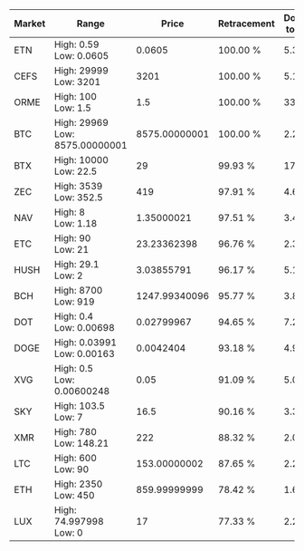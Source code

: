| Market | Range | Price| Retracement | Doubles to 50% |
| --- | --- | --- | --- | --- |
| ETN | High: 0.59<br />Low: 0.0605 | 0.0605 | 100.00 % | 5.38 |
| CEFS | High: 29999<br />Low: 3201 | 3201 | 100.00 % | 5.19 |
| ORME | High: 100<br />Low: 1.5 | 1.5 | 100.00 % | 33.83 |
| BTC | High: 29969<br />Low: 8575.00000001 | 8575.00000001 | 100.00 % | 2.25 |
| BTX | High: 10000<br />Low: 22.5 | 29 | 99.93 % | 172.80 |
| ZEC | High: 3539<br />Low: 352.5 | 419 | 97.91 % | 4.64 |
| NAV | High: 8<br />Low: 1.18 | 1.35000021 | 97.51 % | 3.40 |
| ETC | High: 90<br />Low: 21 | 23.23362398 | 96.76 % | 2.39 |
| HUSH | High: 29.1<br />Low: 2 | 3.03855791 | 96.17 % | 5.12 |
| BCH | High: 8700<br />Low: 919 | 1247.99340096 | 95.77 % | 3.85 |
| DOT | High: 0.4<br />Low: 0.00698 | 0.02799967 | 94.65 % | 7.27 |
| DOGE | High: 0.03991<br />Low: 0.00163 | 0.0042404 | 93.18 % | 4.90 |
| XVG | High: 0.5<br />Low: 0.00600248 | 0.05 | 91.09 % | 5.06 |
| SKY | High: 103.5<br />Low: 7 | 16.5 | 90.16 % | 3.35 |
| XMR | High: 780<br />Low: 148.21 | 222 | 88.32 % | 2.09 |
| LTC | High: 600<br />Low: 90 | 153.00000002 | 87.65 % | 2.25 |
| ETH | High: 2350<br />Low: 450 | 859.99999999 | 78.42 % | 1.63 |
| LUX | High: 74.997998<br />Low: 0 | 17 | 77.33 % | 2.21 |
